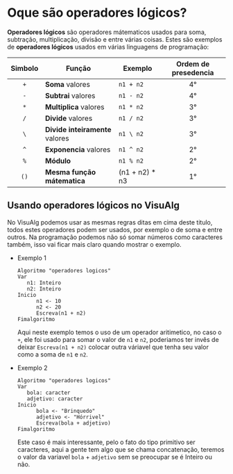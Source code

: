 # Oque são operadores lógicos?
**Operadores lógicos** são operadores mátematicos usados para soma, subtração, multiplicação, divisão e entre várias coisas.
Estes são exemplos de **operadores lógicos** usados em várias linguagens de programação:

| Simbolo | Função | Exemplo | Ordem de presedencia |
| :---: | --- | --- | :---: |
| `+` | **Soma** valores | `n1 + n2` | 4° |
| `-` | **Subtrai** valores | `n1 - n2` | 4° |
| `*` | **Multiplica** valores | `n1 * n2` | 3° |
| `/` | **Divide** valores | `n1 / n2` | 3° |
| `\` | **Divide inteiramente** valores | `n1 \ n2` | 3° |
| `^` | **Exponencia** valores | `n1 ^ n2` | 2° |
| `%` | **Módulo** | `n1 % n2` | 2° |
| `()` | **Mesma função mátematica** | (n1 + n2) * n3 | 1° |

## Usando operadores lógicos no VisuAlg
No VisuAlg podemos usar as mesmas regras ditas em cima deste titulo, todos estes operadores podem ser usados, por exemplo o de soma e entre outros.
Na programação podemos não só somar números como caracteres também, isso vai ficar mais claro quando mostrar o exemplo.

- Exemplo 1

   ```
   Algoritmo "operadores logicos"
   Var
      n1: Inteiro
      n2: Inteiro
   Inicio
         n1 <- 10
         n2 <- 20
         Escreva(n1 + n2)
   Fimalgoritmo
   ```
   Aqui neste exemplo temos o uso de um operador aritimetico, no caso o `+`, ele foi usado para somar o valor de `n1` e `n2`, poderiamos ter invês de deixar `Escreva(n1 + n2)` colocar outra váriavel que tenha seu valor como a soma de `n1` e `n2`.
   
- Exemplo 2

   ```
   Algoritmo "operadores logicos"
   Var
      bola: caracter
      adjetivo: caracter
   Inicio
         bola <- "Brinquedo"
         adjetivo <- "Hórrivel"
         Escreva(bola + adjetivo)
   Fimalgoritmo
   ```
   Este caso é mais interessante, pelo o fato do tipo primitivo ser caracteres, aqui a gente tem algo que se chama concatenação, teremos o valor da variavel `bola` + `adjetivo` sem se preocupar se é Inteiro ou não.

